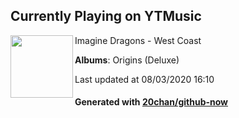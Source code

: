 ## Currently Playing on YTMusic

[<img align="left" width="100" src="https://lh3.googleusercontent.com/oCN13vvhWWwEfD3aOS6NEmhh32em-I7wQKUvXJWEm6AJygqkJ5YpeZfpcmPiKbKJ72Dek_FTdUlnmlMm">](https://music.youtube.com/channel/UC0aXrjVxG5pZr99v77wZdPQ)

Imagine Dragons - West Coast

**Albums**: Origins (Deluxe)

Last updated at 08/03/2020 16:10

#### Generated with [20chan/github-now](https://github.com/20chan/github-now)


<!--
**20chan/20chan** is a ✨ _special_ ✨ repository because its `README.md` (this file) appears on your GitHub profile.

Here are some ideas to get you started:

- 🔭 I’m currently working on ...
- 🌱 I’m currently learning ...
- 👯 I’m looking to collaborate on ...
- 🤔 I’m looking for help with ...
- 💬 Ask me about ...
- 📫 How to reach me: ...
- 😄 Pronouns: ...
- ⚡ Fun fact: ...
-->
